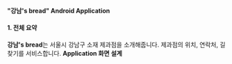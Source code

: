 #### "강남's bread" Android Application
#### 1. 전체 요약
**강남's bread**는 서울시 강남구 소재 제과점을 소개해줍니다. 제과점의 위치, 연락처, 길찾기를 서비스합니다.
**Application 화면 설계**
